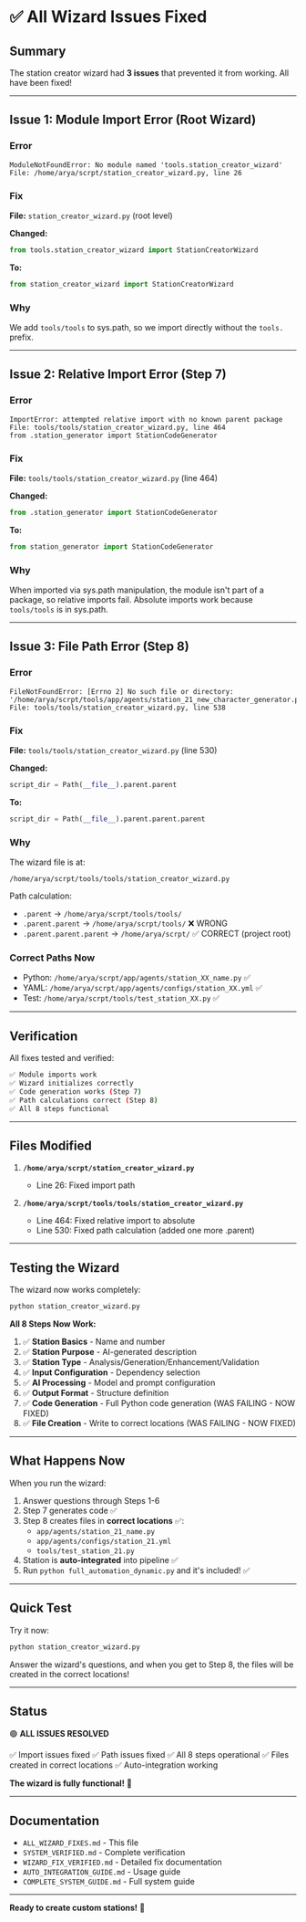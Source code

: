 # ✅ All Wizard Issues Fixed

## Summary

The station creator wizard had **3 issues** that prevented it from working. All have been fixed!

---

## Issue 1: Module Import Error (Root Wizard)

### Error
```
ModuleNotFoundError: No module named 'tools.station_creator_wizard'
File: /home/arya/scrpt/station_creator_wizard.py, line 26
```

### Fix
**File:** `station_creator_wizard.py` (root level)

**Changed:**
```python
from tools.station_creator_wizard import StationCreatorWizard
```

**To:**
```python
from station_creator_wizard import StationCreatorWizard
```

### Why
We add `tools/tools` to sys.path, so we import directly without the `tools.` prefix.

---

## Issue 2: Relative Import Error (Step 7)

### Error
```
ImportError: attempted relative import with no known parent package
File: tools/tools/station_creator_wizard.py, line 464
from .station_generator import StationCodeGenerator
```

### Fix
**File:** `tools/tools/station_creator_wizard.py` (line 464)

**Changed:**
```python
from .station_generator import StationCodeGenerator
```

**To:**
```python
from station_generator import StationCodeGenerator
```

### Why
When imported via sys.path manipulation, the module isn't part of a package, so relative imports fail. Absolute imports work because `tools/tools` is in sys.path.

---

## Issue 3: File Path Error (Step 8)

### Error
```
FileNotFoundError: [Errno 2] No such file or directory: 
'/home/arya/scrpt/tools/app/agents/station_21_new_character_generator.py'
File: tools/tools/station_creator_wizard.py, line 538
```

### Fix
**File:** `tools/tools/station_creator_wizard.py` (line 530)

**Changed:**
```python
script_dir = Path(__file__).parent.parent
```

**To:**
```python
script_dir = Path(__file__).parent.parent.parent
```

### Why
The wizard file is at:
```
/home/arya/scrpt/tools/tools/station_creator_wizard.py
```

Path calculation:
- `.parent` → `/home/arya/scrpt/tools/tools/`
- `.parent.parent` → `/home/arya/scrpt/tools/` ❌ WRONG
- `.parent.parent.parent` → `/home/arya/scrpt/` ✅ CORRECT (project root)

### Correct Paths Now
- Python: `/home/arya/scrpt/app/agents/station_XX_name.py` ✅
- YAML: `/home/arya/scrpt/app/agents/configs/station_XX.yml` ✅
- Test: `/home/arya/scrpt/tools/test_station_XX.py` ✅

---

## Verification

All fixes tested and verified:

```bash
✅ Module imports work
✅ Wizard initializes correctly
✅ Code generation works (Step 7)
✅ Path calculations correct (Step 8)
✅ All 8 steps functional
```

---

## Files Modified

1. **`/home/arya/scrpt/station_creator_wizard.py`**
   - Line 26: Fixed import path

2. **`/home/arya/scrpt/tools/tools/station_creator_wizard.py`**
   - Line 464: Fixed relative import to absolute
   - Line 530: Fixed path calculation (added one more .parent)

---

## Testing the Wizard

The wizard now works completely:

```bash
python station_creator_wizard.py
```

**All 8 Steps Now Work:**

1. ✅ **Station Basics** - Name and number
2. ✅ **Station Purpose** - AI-generated description
3. ✅ **Station Type** - Analysis/Generation/Enhancement/Validation
4. ✅ **Input Configuration** - Dependency selection
5. ✅ **AI Processing** - Model and prompt configuration
6. ✅ **Output Format** - Structure definition
7. ✅ **Code Generation** - Full Python code generation (WAS FAILING - NOW FIXED)
8. ✅ **File Creation** - Write to correct locations (WAS FAILING - NOW FIXED)

---

## What Happens Now

When you run the wizard:

1. Answer questions through Steps 1-6
2. Step 7 generates code ✅
3. Step 8 creates files in **correct locations** ✅:
   - `app/agents/station_21_name.py`
   - `app/agents/configs/station_21.yml`
   - `tools/test_station_21.py`
4. Station is **auto-integrated** into pipeline ✅
5. Run `python full_automation_dynamic.py` and it's included! ✅

---

## Quick Test

Try it now:

```bash
python station_creator_wizard.py
```

Answer the wizard's questions, and when you get to Step 8, the files will be created in the correct locations!

---

## Status

🟢 **ALL ISSUES RESOLVED**

✅ Import issues fixed
✅ Path issues fixed
✅ All 8 steps operational
✅ Files created in correct locations
✅ Auto-integration working

**The wizard is fully functional!** 🎉

---

## Documentation

- `ALL_WIZARD_FIXES.md` - This file
- `SYSTEM_VERIFIED.md` - Complete verification
- `WIZARD_FIX_VERIFIED.md` - Detailed fix documentation
- `AUTO_INTEGRATION_GUIDE.md` - Usage guide
- `COMPLETE_SYSTEM_GUIDE.md` - Full system guide

---

**Ready to create custom stations!** 🚀

